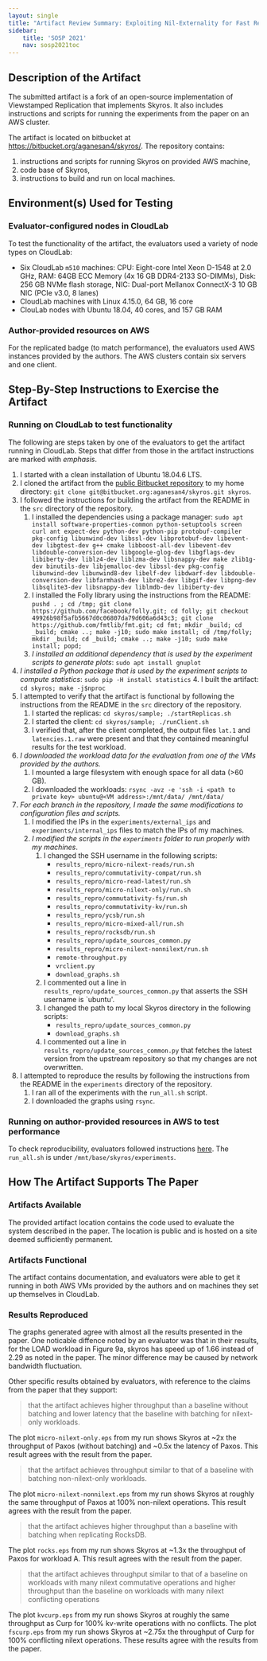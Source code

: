```yaml
---
layout: single
title: "Artifact Review Summary: Exploiting Nil-Externality for Fast Replicated Storage"
sidebar:
    title: 'SOSP 2021'
    nav: sosp2021toc
---
```

## Description of the Artifact

The submitted artifact is a fork of an open-source implementation of Viewstamped Replication that implements Skyros. It also includes instructions and scripts for running the experiments from the paper on an AWS cluster.

The artifact is located on bitbucket at <https://bitbucket.org/aganesan4/skyros/>. The repository contains:

1. instructions and scripts for running Skyros on provided AWS machine,
2. code base of Skyros,
3. instructions to build and run on local machines.

## Environment(s) Used for Testing

### Evaluator-configured nodes in CloudLab

To test the functionality of the artifact, the evaluators used a variety of node types on CloudLab:


* Six CloudLab `m510` machines: CPU: Eight-core Intel Xeon D-1548 at 2.0 GHz, RAM: 64GB ECC Memory (4x 16 GB DDR4-2133 SO-DIMMs), Disk: 256 GB NVMe flash storage, NIC: Dual-port Mellanox ConnectX-3 10 GB NIC (PCIe v3.0, 8 lanes)
* CloudLab machines with Linux 4.15.0, 64 GB, 16 core
* ClouLab nodes with Ubuntu 18.04, 40 cores, and 157 GB RAM

### Author-provided resources on AWS

For the replicated badge (to match performance), the evaluators used AWS instances provided by the authors. The AWS clusters contain six servers and one client.

## Step-By-Step Instructions to Exercise the Artifact

### Running on CloudLab to test functionality

The following are steps taken by one of the evaluators to get the artifact running in CloudLab. Steps that differ from those in the artifact instructions are marked with *emphasis*.

1. I started with a clean installation of Ubuntu 18.04.6 LTS.
2. I cloned the artifact from the [public Bitbucket
repository](https://bitbucket.org/aganesan4/skyros) to my home directory:
`git clone git@bitbucket.org:aganesan4/skyros.git skyros`.
3. I followed the instructions for building the artifact from the README in the
`src` directory of the repository.
    1. I installed the dependencies using a package manager: `sudo apt install
    software-properties-common python-setuptools screen curl ant expect-dev
    python-dev python-pip protobuf-compiler pkg-config libunwind-dev libssl-dev
    libprotobuf-dev libevent-dev libgtest-dev g++ cmake libboost-all-dev
    libevent-dev libdouble-conversion-dev libgoogle-glog-dev libgflags-dev
    libiberty-dev liblz4-dev liblzma-dev libsnappy-dev make zlib1g-dev
    binutils-dev libjemalloc-dev libssl-dev pkg-config libunwind-dev
    libunwind8-dev libelf-dev libdwarf-dev libdouble-conversion-dev
    libfarmhash-dev libre2-dev libgif-dev libpng-dev libsqlite3-dev
    libsnappy-dev liblmdb-dev libiberty-dev`
    2. I installed the Folly library using the instructions from the README:
    `pushd . ; cd /tmp; git clone https://github.com/facebook/folly.git;
    cd folly; git checkout 49926b98f5afb5667d0c06807da79d606a6d43c3;
    git clone https://github.com/fmtlib/fmt.git; cd fmt; mkdir _build;
    cd _build; cmake ..; make -j10; sudo make install; cd /tmp/folly;
    mkdir _build; cd _build; cmake ..; make -j10; sudo make install; popd;`
    2. *I installed an additional dependency that is used by the experiment
    scripts to generate plots*: `sudo apt install gnuplot`
3. *I installed a Python package that is used by the experiment scripts
    to compute statistics*: `sudo pip -H install statistics`
    4. I built the artifact: `cd skyros; make -j$nproc`
4. I attempted to verify that the artifact is functional by following the
instructions from the README in the `src` directory of the repository.
    1. I started the replicas: `cd skyros/sample; ./startReplicas.sh`
    2. I started the client: `cd skyros/sample; ./runClient.sh`
    3. I verified that, after the client completed, the output files `lat.1`
    and `latencies.1.raw` were present and that they contained meaningful
    results for the test workload.
5. *I downloaded the workload data for the evaluation from one of the VMs
provided by the authors.*
    1. I mounted a large filesystem with enough space for all data (>60 GB).
    2. I downloaded the workloads: `rsync -avz -e 'ssh -i <path to private key>
    ubuntu@<VM address>:/mnt/data/ /mnt/data/`
6. *For each branch in the repository, I made the same modifications to
configuration files and scripts.*
    1. I modified the IPs in the `experiments/external_ips` and
    `experiments/internal_ips` files to match the IPs of my machines.
    2. *I modified the scripts in the `experiments` folder to run properly with
    my machines*.
        1. I changed the SSH username in the following scripts:
            * `results_repro/micro-nilext-reads/run.sh`
            * `results_repro/commutativity-compat/run.sh`
            * `results_repro/micro-read-latest/run.sh`
            * `results_repro/micro-nilext-only/run.sh`
            * `results_repro/commutativity-fs/run.sh`
            * `results_repro/commutativity-kv/run.sh`
            * `results_repro/ycsb/run.sh`
            * `results_repro/micro-mixed-all/run.sh`
            * `results_repro/rocksdb/run.sh`
            * `results_repro/update_sources_common.py`
            * `results_repro/micro-nilext-nonnilext/run.sh`
            * `remote-throughput.py`
            * `vrclient.py`
            * `download_graphs.sh`
        2. I commented out a line in `results_repro/update_sources_common.py`
        that asserts the SSH username is `ubuntu'.
        3. I changed the path to my local Skyros directory in the following scripts:
            * `results_repro/update_sources_common.py`
            * `download_graphs.sh`
        4. I commented out a line in `results_repro/update_sources_common.py`
        that fetches the latest version from the upstream repository so that my
        changes are not overwritten.
7. I attempted to reproduce the results by following the instructions from the
README in the `experiments` directory of the repository.
    1. I ran all of the experiments with the `run_all.sh` script.
    2. I downloaded the graphs using `rsync`.

### Running on author-provided resources in AWS to test performance

To check reproducibility, evaluators followed instructions [here](https://bitbucket.org/aganesan4/skyros/src/master/experiments/README.md). The `run_all.sh` is under `/mnt/base/skyros/experiments`.


## How The Artifact Supports The Paper

### Artifacts Available

The provided artifact location contains the code used to evaluate the system described in the paper. The location is public and is hosted on a site deemed sufficiently permanent.

### Artifacts Functional 

The artifact contains documentation, and evaluators were able to get it running in both AWS VMs provided by the authors and on machines they set up themselves in CloudLab.

### Results Reproduced

The graphs generated agree with almost all the results presented in the paper. One noticable diffence noted by an evaluator was that in their results, for the LOAD workload in Figure 9a, skyros has speed up of 1.66 instead of 2.29 as noted in the paper. The minor difference may be caused by network bandwidth fluctuation.

Other specific results obtained by evaluators, with reference to the claims from the paper that they support:

> that the artifact achieves higher throughput than a baseline without batching
> and lower latency that the baseline with batching for nilext-only workloads.

The plot `micro-nilext-only.eps` from my run shows Skyros at ~2x the throughput
of Paxos (without batching) and ~0.5x the latency of Paxos. This result agrees
with the result from the paper.

> that the artifact achieves throughput similar to that of a baseline with
> batching non-nilext-only workloads.

The plot `micro-nilext-nonnilext.eps` from my run shows Skyros at roughly the
same throughput of Paxos at 100% non-nilext operations. This result agrees with
the result from the paper.

> that the artifact achieves higher throughput than a baseline with batching
> when replicating RocksDB.

The plot `rocks.eps` from my run shows Skyros at ~1.3x the throughput of Paxos
for workload A. This result agrees with the result from the paper.

> that the artifact achieves throughput similar to that of a baseline on
> workloads with many nilext commutative operations and higher throughput than
> the baseline on workloads with many nilext conflicting operations

The plot `kvcurp.eps` from my run shows Skyros at roughly the same throughput
as Curp for 100% kv-write operations with no conflicts. The plot `fscurp.eps`
from my run shows Skyros at ~2.75x the throughput of Curp for 100% conflicting
nilext operations. These results agree with the results from the paper.
